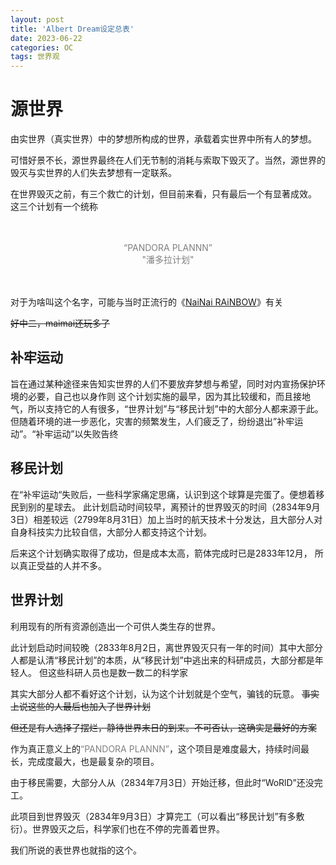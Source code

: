 ```yaml
---
layout: post
title: 'Albert Dream设定总表'
date: 2023-06-22
categories: OC
tags: 世界观
---
```


# 源世界
  由实世界（真实世界）中的梦想所构成的世界，承载着实世界中所有人的梦想。

  可惜好景不长，源世界最终在人们无节制的消耗与索取下毁灭了。当然，源世界的毁灭与实世界的人们失去梦想有一定联系。

在世界毁灭之前，有三个救亡的计划，但目前来看，只有最后一个有显著成效。
这三个计划有一个统称

<br>
<br>
<center>
<font color='grey'>
“PANDORA PLANNN” <br>
"潘多拉计划"
</font>
</center>
<br>
<br>

对于为啥叫这个名字，可能与当时正流行的《[NaiNai RAiNBOW](https://maimai.sega.jp/maimai_finale)》有关

~~好中二，maimai还玩多了~~

## 补牢运动
  旨在通过某种途径来告知实世界的人们不要放弃梦想与希望，同时对内宣扬保护环境的必要，自己也以身作则
  这个计划实施的最早，因为其比较缓和，而且接地气，所以支持它的人有很多，“世界计划”与“移民计划”中的大部分人都来源于此。但随着环境的进一步恶化，灾害的频繁发生，人们疲乏了，纷纷退出”补牢运动”。“补牢运动”以失败告终

## 移民计划
在“补牢运动“失败后，一些科学家痛定思痛，认识到这个球算是完蛋了。便想着移民到别的星球去。
此计划启动时间较早，离预计的世界毁灭的时间（2834年9月3日）相差较远（2799年8月31日）加上当时的航天技术十分发达，且大部分人对自身科技实力比较自信，大部分人都支持这个计划。

后来这个计划确实取得了成功，但是成本太高，箭体完成时已是2833年12月，
所以真正受益的人并不多。

## 世界计划
利用现有的所有资源创造出一个可供人类生存的世界。

此计划启动时间较晚（2833年8月2日，离世界毁灭只有一年的时间）其中大部分人都是认清“移民计划”的本质，从“移民计划”中逃出来的科研成员，大部分都是年轻人。
但这些科研人员也是数一数二的科学家

其实大部分人都不看好这个计划，认为这个计划就是个空气，骗钱的玩意。
~~事实上说这些的人最后也加入了世界计划~~

~~但还是有人选择了摆烂，静待世界末日的到来。不可否认，这确实是最好的方案~~

作为真正意义上的<font color='grey'>“PANDORA PLANNN”</font>，这个项目是难度最大，持续时间最长，完成度最大，也是最复杂的项目。

由于移民需要，大部分人从（2834年7月3日）开始迁移，但此时“WoRlD”还没完工。

此项目到世界毁灭（2834年9月3日）才算完工（可以看出“移民计划”有多敷衍）。世界毁灭之后，科学家们也在不停的完善着世界。

我们所说的表世界也就指的这个。

